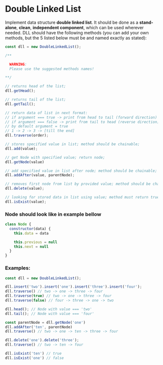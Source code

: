 # Double Linked List

Implement data structure **double linked list**. It should be done as a **stand-alone**, **clean**, **independent component**, which can be used wherever needed. DLL should have the following methods (you can add your own methods, but the 5 listed below must be and named exactly as stated):

```js
const dll = new DoubleLinkedList();

/** 

  WARNING:
  Please use the suggested methods names!

**/

// returns head of the list;
dll.getHead();  

// returns tail of the list;
dll.getTail(); 

// return data of list in next format:
// if argument === true -> print from head to tail (forward direction)
// if argument === false -> print from tail to head (reverse direction)
// by default argument = true
// 1 -> 2 -> 3 -> [till the end]
dll.traverse(order);

// stores specified value in list; method should be chainable;
dll.add(value); 

// get Node with specified value; return node;
dll.getNode(value)

// add specified value in list after node; method should be chainable;
dll.addAfter(value, parentNode); 

// removes first node from list by provided value; method should be chainable;
dll.delete(value); 

// looking for stored data in list using value; method must return true/false
dll.isExist(value);
``` 

### Node should look like in example bellow
```js
class Node {
  constructor(data) {
    this.data = data

    this.previous = null
    this.next = null
  }
}
```

### Examples:
```js
const dll = new DoubleLinkedList();

dll.insert('two').insert('one').insert('three').insert('four');
dll.traverse() // two -> one -> three -> four
dll.traverse(true) // two -> one -> three -> four
dll.traverse(false) // four -> three -> one -> two

dll.head(); // Node with value === 'two'
dll.tail(); // Node with value === 'four'

const parentNode = dll.getNode('one')
dll.addAfter('ten', parentNode)
dll.traverse() // two -> one -> ten -> three -> four

dll.delete('one').delete('three');
dll.traverse() // two -> ten -> four

dll.isExist('ten') // true
dll.isExist('one') // false
``` 
